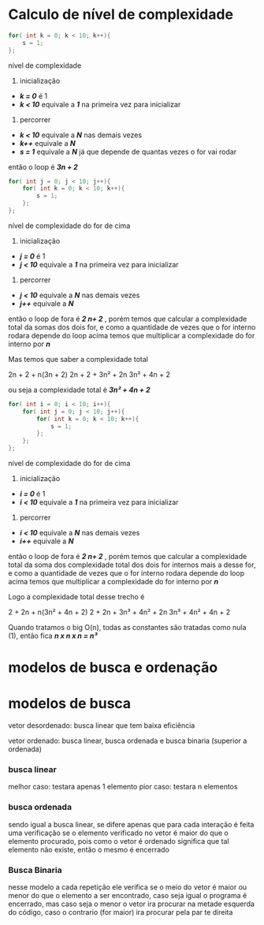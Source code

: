 
# Calculo de nível de complexidade


``` C
for( int k = 0; k < 10; k++){
	s = 1;
};
```

nível de complexidade

1. inicialização 

- ***k = 0*** é 1
- ***k < 10*** equivale a ***1*** na primeira vez para inicializar

1. percorrer

- ***k < 10*** equivale a  ***N*** nas demais vezes
- ***k++*** equivale a ***N***
- ***s = 1*** equivale a ***N*** já que depende de quantas vezes o for vai rodar

então o loop é ***3n + 2***

``` C
for( int j = 0; j < 10; j++){
	for( int k = 0; k < 10; k++){
		s = 1;
	};
};
```

nível de complexidade do for de cima

1. inicialização 

- ***j = 0*** é 1
- ***j < 10*** equivale a ***1*** na primeira vez para inicializar

1. percorrer

- ***j < 10*** equivale a  ***N*** nas demais vezes
- ***j++*** equivale a ***N***

então o loop de fora é ***2 n+ 2*** , porém temos que calcular a complexidade total da somas dos dois for, e como a quantidade de vezes que o for interno rodara depende do loop acima temos que multiplicar a complexidade do for interno por ***n***


Mas temos que saber a complexidade total

2n + 2 + n(3n + 2)
2n + 2 + 3n² + 2n
3n² + 4n + 2

ou seja a complexidade total é ***3n² + 4n + 2***

``` C
for( int i = 0; i < 10; i++){
	for( int j = 0; j < 10; j++){
		for( int k = 0; k < 10; k++){
			s = 1;
		};
	};
};
```

nível de complexidade do for de cima

1. inicialização 

- ***i = 0*** é 1
- ***i < 10*** equivale a ***1*** na primeira vez para inicializar

1. percorrer

- ***i < 10*** equivale a  ***N*** nas demais vezes
- ***i++*** equivale a ***N***

então o loop de fora é ***2 n+ 2*** , porém temos que calcular a complexidade total da soma dos complexidade total dos dois for internos mais a desse for, e como a quantidade de vezes que o for interno rodara depende do loop acima temos que multiplicar a complexidade do for interno por ***n***

Logo a complexidade total desse trecho é

2 + 2n + n(3n² + 4n + 2)
2 + 2n + 3n³ + 4n² + 2n
3n³ + 4n² + 4n + 2

Quando tratamos o big O(n), todas as constantes são tratadas como nula (1), então fica ***n x n x n = n³***
# modelos de busca e ordenação

# modelos de busca

vetor desordenado: busca linear que tem baixa eficiência

vetor ordenado: busca linear, busca ordenada e busca binaria (superior a ordenada) 

### busca linear

melhor caso: testara apenas 1 elemento
pior caso: testara n elementos
### busca ordenada

sendo igual a busca linear, se difere apenas que para cada interação é feita uma verificação se o elemento verificado no vetor é maior do que o elemento procurado, pois como o vetor é ordenado significa que tal elemento não existe, então o mesmo é encerrado

### Busca Binaria 

nesse modelo a cada repetição ele verifica se o meio do vetor é maior ou menor do que o elemento a ser encontrado, caso seja igual o programa é encerrado, mas caso seja o menor o vetor ira procurar na metade esquerda do código, caso o contrario (for maior) ira procurar pela par te direita